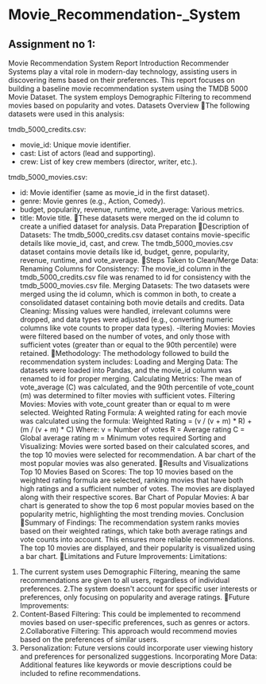 # Movie_Recommendation-_System
## Assignment no 1:

Movie Recommendation System Report
Introduction
Recommender Systems play a vital role in modern-day technology, assisting users in discovering items based on their preferences. This report focuses on building a baseline movie recommendation system using the TMDB 5000 Movie Dataset. The system employs Demographic Filtering to recommend movies based on popularity and votes.
Datasets Overview
The following datasets were used in this analysis:

tmdb_5000_credits.csv:
- movie_id: Unique movie identifier.
- cast: List of actors (lead and supporting).
- crew: List of key crew members (director, writer, etc.).

tmdb_5000_movies.csv:
- id: Movie identifier (same as movie_id in the first dataset).
- genre: Movie genres (e.g., Action, Comedy).
- budget, popularity, revenue, runtime, vote_average: Various metrics.
- title: Movie title.
These datasets were merged on the id column to create a unified dataset for analysis.
Data Preparation
Description of Datasets:
The tmdb_5000_credits.csv dataset contains movie-specific details like movie_id, cast, and crew.
The tmdb_5000_movies.csv dataset contains movie details like id, budget, genre, popularity, revenue, runtime, and vote_average.
Steps Taken to Clean/Merge Data:
Renaming Columns for Consistency: The movie_id column in the tmdb_5000_credits.csv file was renamed to id for consistency with the tmdb_5000_movies.csv file.
Merging Datasets: The two datasets were merged using the id column, which is common in both, to create a consolidated dataset containing both movie details and credits.
Data Cleaning: Missing values were handled, irrelevant columns were dropped, and data types were adjusted (e.g., converting numeric columns like vote counts to proper data types).
-iltering Movies: Movies were filtered based on the number of votes, and only those with sufficient votes (greater than or equal to the 90th percentile) were retained.
Methodology:
The methodology followed to build the recommendation system includes:
Loading and Merging Data: The datasets were loaded into Pandas, and the movie_id column was renamed to id for proper merging.
Calculating Metrics: The mean of vote_average (C) was calculated, and the 90th percentile of vote_count (m) was determined to filter movies with sufficient votes.
Filtering Movies: Movies with vote_count greater than or equal to m were selected.
Weighted Rating Formula: A weighted rating for each movie was calculated using the formula:
  Weighted Rating = (v / (v + m) * R) + (m / (v + m) * C)
  Where:
  v = Number of votes
  R = Average rating
  C = Global average rating
  m = Minimum votes required
Sorting and Visualizing: Movies were sorted based on their calculated scores, and the top 10 movies were selected for recommendation. A bar chart of the most popular movies was also generated.
Results and Visualizations
Top 10 Movies Based on Scores:
The top 10 movies based on the weighted rating formula are selected, ranking movies that have both high ratings and a sufficient number of votes. The movies are displayed along with their respective scores.
Bar Chart of Popular Movies:
A bar chart is generated to show the top 6 most popular movies based on the popularity metric, highlighting the most trending movies.
Conclusion
Summary of Findings:
The recommendation system ranks movies based on their weighted ratings, which take both average ratings and vote counts into account. This ensures more reliable recommendations.
The top 10 movies are displayed, and their popularity is visualized using a bar chart.
Limitations and Future Improvements:
Limitations:
1. The current system uses Demographic Filtering, meaning the same recommendations are given to all users, regardless of individual preferences.
2.The system doesn't account for specific user interests or preferences, only focusing on popularity and average ratings.
Future Improvements:
1. Content-Based Filtering: This could be implemented to recommend movies based on user-specific preferences, such as genres or actors.
2.Collaborative Filtering: This approach would recommend movies based on the preferences of similar users.
3. Personalization: Future versions could incorporate user viewing history and preferences for personalized suggestions.
 Incorporating More Data: Additional features like keywords or movie descriptions could be included to refine recommendations.
